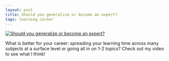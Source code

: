 ```yaml
---
layout: post
title: Should you generalize or become an expert?
tags: learning career
---
```


[![Should you generalize or become an expert?](https://img.youtube.com/vi/UQyUt-4fFjc/0.jpg)](https://www.youtube.com/watch?v=UQyUt-4fFjc)

What is better for your career: spreading your learning time across many subjects at a surface level or going all in on 1-2 topics? Check out my video to see what I think!
